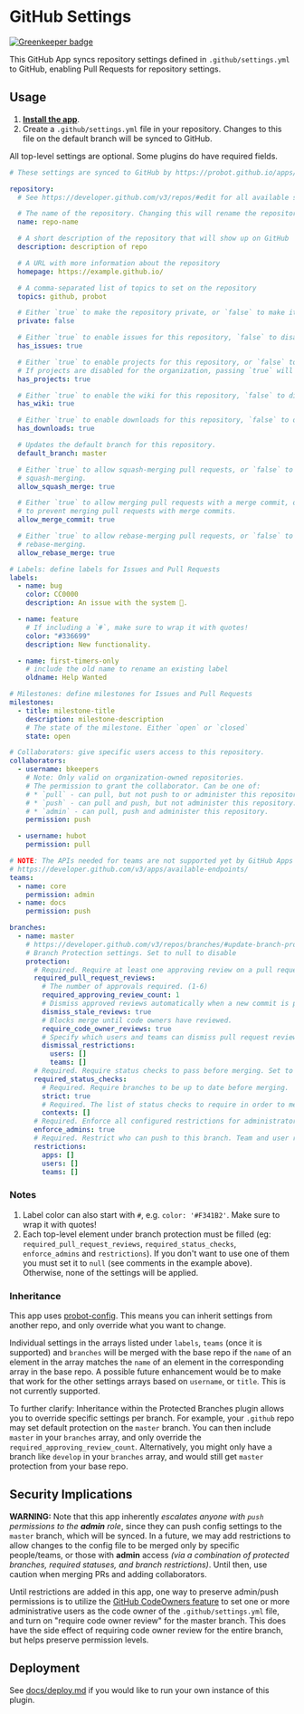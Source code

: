 # GitHub Settings

[![Greenkeeper badge](https://badges.greenkeeper.io/probot/settings.svg)](https://greenkeeper.io/)

This GitHub App syncs repository settings defined in `.github/settings.yml` to
GitHub, enabling Pull Requests for repository settings.

## Usage

1. **[Install the app](https://github.com/apps/settings)**.
2. Create a `.github/settings.yml` file in your repository. Changes to this file
   on the default branch will be synced to GitHub.

All top-level settings are optional. Some plugins do have required fields.

```yaml
# These settings are synced to GitHub by https://probot.github.io/apps/settings/

repository:
  # See https://developer.github.com/v3/repos/#edit for all available settings.

  # The name of the repository. Changing this will rename the repository
  name: repo-name

  # A short description of the repository that will show up on GitHub
  description: description of repo

  # A URL with more information about the repository
  homepage: https://example.github.io/

  # A comma-separated list of topics to set on the repository
  topics: github, probot

  # Either `true` to make the repository private, or `false` to make it public.
  private: false

  # Either `true` to enable issues for this repository, `false` to disable them.
  has_issues: true

  # Either `true` to enable projects for this repository, or `false` to disable them.
  # If projects are disabled for the organization, passing `true` will cause an API error.
  has_projects: true

  # Either `true` to enable the wiki for this repository, `false` to disable it.
  has_wiki: true

  # Either `true` to enable downloads for this repository, `false` to disable them.
  has_downloads: true

  # Updates the default branch for this repository.
  default_branch: master

  # Either `true` to allow squash-merging pull requests, or `false` to prevent
  # squash-merging.
  allow_squash_merge: true

  # Either `true` to allow merging pull requests with a merge commit, or `false`
  # to prevent merging pull requests with merge commits.
  allow_merge_commit: true

  # Either `true` to allow rebase-merging pull requests, or `false` to prevent
  # rebase-merging.
  allow_rebase_merge: true

# Labels: define labels for Issues and Pull Requests
labels:
  - name: bug
    color: CC0000
    description: An issue with the system 🐛.

  - name: feature
    # If including a `#`, make sure to wrap it with quotes!
    color: "#336699"
    description: New functionality.

  - name: first-timers-only
    # include the old name to rename an existing label
    oldname: Help Wanted

# Milestones: define milestones for Issues and Pull Requests
milestones:
  - title: milestone-title
    description: milestone-description
    # The state of the milestone. Either `open` or `closed`
    state: open

# Collaborators: give specific users access to this repository.
collaborators:
  - username: bkeepers
    # Note: Only valid on organization-owned repositories.
    # The permission to grant the collaborator. Can be one of:
    # * `pull` - can pull, but not push to or administer this repository.
    # * `push` - can pull and push, but not administer this repository.
    # * `admin` - can pull, push and administer this repository.
    permission: push

  - username: hubot
    permission: pull

# NOTE: The APIs needed for teams are not supported yet by GitHub Apps
# https://developer.github.com/v3/apps/available-endpoints/
teams:
  - name: core
    permission: admin
  - name: docs
    permission: push

branches:
  - name: master
    # https://developer.github.com/v3/repos/branches/#update-branch-protection
    # Branch Protection settings. Set to null to disable
    protection:
      # Required. Require at least one approving review on a pull request, before merging. Set to null to disable.
      required_pull_request_reviews:
        # The number of approvals required. (1-6)
        required_approving_review_count: 1
        # Dismiss approved reviews automatically when a new commit is pushed.
        dismiss_stale_reviews: true
        # Blocks merge until code owners have reviewed.
        require_code_owner_reviews: true
        # Specify which users and teams can dismiss pull request reviews. Pass an empty dismissal_restrictions object to disable. User and team dismissal_restrictions are only available for organization-owned repositories. Omit this parameter for personal repositories.
        dismissal_restrictions:
          users: []
          teams: []
      # Required. Require status checks to pass before merging. Set to null to disable
      required_status_checks:
        # Required. Require branches to be up to date before merging.
        strict: true
        # Required. The list of status checks to require in order to merge into this branch
        contexts: []
      # Required. Enforce all configured restrictions for administrators. Set to true to enforce required status checks for repository administrators. Set to null to disable.
      enforce_admins: true
      # Required. Restrict who can push to this branch. Team and user restrictions are only available for organization-owned repositories. Set to null to disable.
      restrictions:
        apps: []
        users: []
        teams: []
```

### Notes

1. Label color can also start with `#`, e.g. `color: '#F341B2'`. Make sure to
   wrap it with quotes!
2. Each top-level element under branch protection must be filled (eg:
   `required_pull_request_reviews`, `required_status_checks`, `enforce_admins`
   and `restrictions`). If you don't want to use one of them you must set it to
   `null` (see comments in the example above). Otherwise, none of the settings
   will be applied.

### Inheritance

This app uses [probot-config](https://github.com/probot/probot-config). This
means you can inherit settings from another repo, and only override what you
want to change.

Individual settings in the arrays listed under `labels`, `teams` (once it is
supported) and `branches` will be merged with the base repo if the `name` of an
element in the array matches the `name` of an element in the corresponding array
in the base repo. A possible future enhancement would be to make that work for
the other settings arrays based on `username`, or `title`. This is not currently
supported.

To further clarify: Inheritance within the Protected Branches plugin allows you
to override specific settings per branch. For example, your `.github` repo may
set default protection on the `master` branch. You can then include `master` in
your `branches` array, and only override the `required_approving_review_count`.
Alternatively, you might only have a branch like `develop` in your `branches`
array, and would still get `master` protection from your base repo.

## Security Implications

**WARNING:** Note that this app inherently _escalates anyone with `push`
permissions to the **admin** role_, since they can push config settings to the
`master` branch, which will be synced. In a future, we may add restrictions to
allow changes to the config file to be merged only by specific people/teams, or
those with **admin** access _(via a combination of protected branches, required
statuses, and branch restrictions)_. Until then, use caution when merging PRs
and adding collaborators.

Until restrictions are added in this app, one way to preserve admin/push
permissions is to utilize the
[GitHub CodeOwners feature](https://help.github.com/articles/about-codeowners/)
to set one or more administrative users as the code owner of the
`.github/settings.yml` file, and turn on "require code owner review" for the
master branch. This does have the side effect of requiring code owner review for
the entire branch, but helps preserve permission levels.

## Deployment

See [docs/deploy.md](docs/deploy.md) if you would like to run your own instance
of this plugin.
